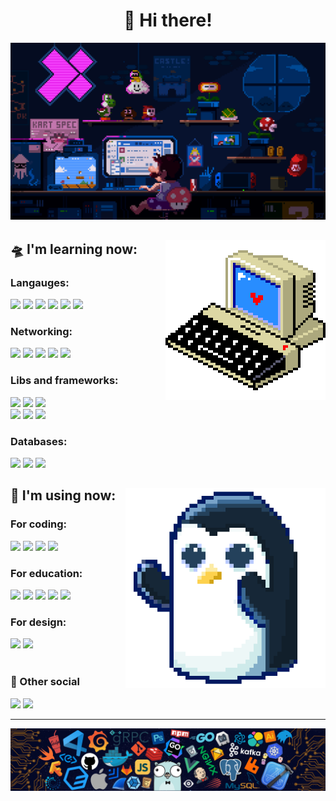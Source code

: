 <div id="header", align="center">
    <h1>👾 Hi there!</h1>
    <img src="./coding.gif"/>
</div>

<div id="learn">
    <img src="./computer.webp" align="right">
    <h2>🛸 I'm learning now:</h2>
    <h3>Langauges:</h3>
    <img src="https://img.shields.io/badge/assembly%20script-%23000000.svg?style=for-the-badge&logo=assemblyscript&logoColor=white">
    <img src="https://img.shields.io/badge/c-%2300599C.svg?style=for-the-badge&logo=c&logoColor=white"/>
    <img src="https://img.shields.io/badge/c++-%2300599C.svg?style=for-the-badge&logo=c%2B%2B&logoColor=white"/>
    <img src="https://img.shields.io/badge/python-3670A0?style=for-the-badge&logo=python&logoColor=ffdd54"/>
    <img src="https://img.shields.io/badge/Go-00ADD8?style=for-the-badge&logo=go&logoColor=white"/>
    <img src="https://img.shields.io/badge/Haskell-5D4F85?style=for-the-badge&logo=haskell&logoColor=white"/>
    <h3>Networking:</h3>
    <img src="https://img.shields.io/badge/Docker-2CA5E0?style=for-the-badge&logo=docker&logoColor=white"/>
    <img src="https://img.shields.io/badge/kubernetes-326ce5.svg?&style=for-the-badge&logo=kubernetes&logoColor=white"/>
    <img src="https://img.shields.io/badge/Digital_Ocean-0080FF?style=for-the-badge&logo=DigitalOcean&logoColor=white" />
    <img src="https://img.shields.io/badge/Amazon_AWS-FF9900?style=for-the-badge&logo=amazonaws&logoColor=white" />
    <img src="https://img.shields.io/badge/Azure_DevOps-0078D7?style=for-the-badge&logo=azure-devops&logoColor=white" />
    <h3>Libs and frameworks:</h3>
    <img src="https://img.shields.io/badge/Django-092E20?style=for-the-badge&logo=django&logoColor=green"/>
    <img src="https://img.shields.io/badge/fastapi-109989?style=for-the-badge&logo=FASTAPI&logoColor=white"/>
    <img src="https://img.shields.io/badge/Jupyter-F37626.svg?&style=for-the-badge&logo=Jupyter&logoColor=white"/>
    <br>
    <img src="https://img.shields.io/badge/numpy-%23013243.svg?style=for-the-badge&logo=numpy&logoColor=white"/>
    <img src="https://img.shields.io/badge/pandas-%23150458.svg?style=for-the-badge&logo=pandas&logoColor=white"/>
    <img src="https://img.shields.io/badge/Matplotlib-%23ffffff.svg?style=for-the-badge&logo=Matplotlib&logoColor=black"/>
    <h3>Databases:</h3>
    <img src="https://img.shields.io/badge/postgres-%23316192.svg?style=for-the-badge&logo=postgresql&logoColor=white">
    <img src="https://img.shields.io/badge/MySQL-005C84?style=for-the-badge&logo=mysql&logoColor=white"/>
    <img src="https://img.shields.io/badge/Sqlite-003B57?style=for-the-badge&logo=sqlite&logoColor=white"/>
</div>

<div id="use">
    <img src="./tux.gif" align="right" width="320"/>
    <h2>🚀 I'm using now:</h2> 
    <h3>For coding:</h3>
    <img src="https://img.shields.io/badge/Arch%20Linux-1793D1?logo=arch-linux&logoColor=fff&style=for-the-badge"/>
    <img src="https://img.shields.io/badge/NeoVim-%2357A143.svg?&style=for-the-badge&logo=neovim&logoColor=white"/>
    <img src="https://img.shields.io/badge/Emacs-%237F5AB6.svg?&style=for-the-badge&logo=gnu-emacs&logoColor=white"/>
    <img src="https://img.shields.io/badge/Arduino_IDE-00979D?style=for-the-badge&logo=arduino&logoColor=white"/>
    <h3>For education:</h3>
    <img src="https://img.shields.io/badge/freecodecamp-27273D?style=for-the-badge&logo=freecodecamp&logoColor=white" />
    <img src="https://img.shields.io/badge/MDN_Web_Docs-black?style=for-the-badge&logo=mdnwebdocs&logoColor=white" />
    <img src="https://img.shields.io/badge/W3Schools-04AA6D?style=for-the-badge&logo=W3Schools&logoColor=white" />
    <img src="https://img.shields.io/badge/YouTube-FF0000?style=for-the-badge&logo=youtube&logoColor=white" />
    <img src="https://img.shields.io/badge/Wolfram-DD1100?&style=for-the-badge&logo=Wolfram&logoColor=white" />
    <h3>For design:</h3>
    <img src="https://img.shields.io/badge/Figma-F24E1E?style=for-the-badge&logo=figma&logoColor=white">
    <img src="https://img.shields.io/badge/Krita-203759?style=for-the-badge&logo=krita&logoColor=EEF37B">
</div>

<br>
<div id="social">
    <h3>📡 Other social</h3>
    <a href="https://leetcode.com/codemorph/"><img src="https://img.shields.io/badge/LeetCode-000000?style=for-the-badge&logo=LeetCode&logoColor=#d16c06"/></a>
    <a href="https://codeforces.com/profile/codemorph"><img src="https://img.shields.io/badge/Codeforces-445f9d?style=for-the-badge&logo=Codeforces&logoColor=white"/></a>
</div>

<hr>
<img src="./banner.png" align="center"/>
